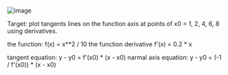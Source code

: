 ![image](https://github.com/Andrudewt/Geometric-Interpretation-of-Derivative/assets/137271592/6843de1b-0942-4b7a-99cc-9b3e3e558b65)

Target: plot tangents lines on the function axis at points of x0 = 1, 2, 4, 6, 8 using derivatives.

the function: f(x) = x**2 / 10
the function derivative f'(x) = 0.2 * x

tangent equation: y - y0 = f'(x0) * (x - x0)
narmal axis equation: y - y0 = (-1 / f'(x0)) * (x - x0)   
